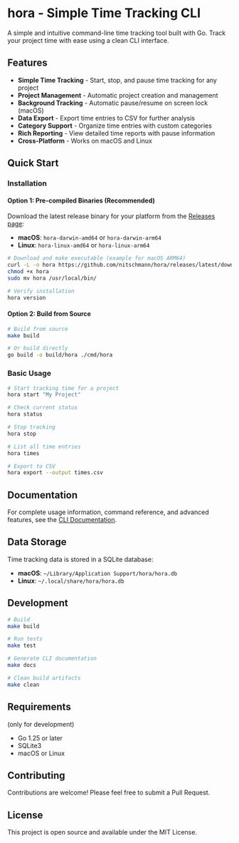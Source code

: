 # hora - Simple Time Tracking CLI

A simple and intuitive command-line time tracking tool built with Go. Track your project time with ease using a clean CLI interface.

## Features

- **Simple Time Tracking** - Start, stop, and pause time tracking for any project
- **Project Management** - Automatic project creation and management
- **Background Tracking** - Automatic pause/resume on screen lock (macOS)
- **Data Export** - Export time entries to CSV for further analysis
- **Category Support** - Organize time entries with custom categories
- **Rich Reporting** - View detailed time reports with pause information
- **Cross-Platform** - Works on macOS and Linux

## Quick Start

### Installation

#### Option 1: Pre-compiled Binaries (Recommended)

Download the latest release binary for your platform from the [Releases page](https://github.com/nitschmann/hora/releases):

- **macOS**: `hora-darwin-amd64` or `hora-darwin-arm64`
- **Linux**: `hora-linux-amd64` or `hora-linux-arm64`

```bash
# Download and make executable (example for macOS ARM64)
curl -L -o hora https://github.com/nitschmann/hora/releases/latest/download/hora-darwin-arm64
chmod +x hora
sudo mv hora /usr/local/bin/

# Verify installation
hora version
```

#### Option 2: Build from Source

```bash
# Build from source
make build

# Or build directly
go build -o build/hora ./cmd/hora
```

### Basic Usage

```bash
# Start tracking time for a project
hora start "My Project"

# Check current status
hora status

# Stop tracking
hora stop

# List all time entries
hora times

# Export to CSV
hora export --output times.csv
```

## Documentation

For complete usage information, command reference, and advanced features, see the [CLI Documentation](docs/cli/README.md).

## Data Storage

Time tracking data is stored in a SQLite database:

- **macOS**: `~/Library/Application Support/hora/hora.db`
- **Linux**: `~/.local/share/hora/hora.db`

## Development

```bash
# Build
make build

# Run tests
make test

# Generate CLI documentation
make docs

# Clean build artifacts
make clean
```

## Requirements

(only for development)

- Go 1.25 or later
- SQLite3
- macOS or Linux

## Contributing

Contributions are welcome! Please feel free to submit a Pull Request.

## License

This project is open source and available under the MIT License.
